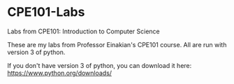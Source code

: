 # CPE101-Labs
Labs from CPE101: Introduction to Computer Science

These are my labs from Professor Einakian's CPE101 course. All are run with version 3 of python.

If you don't have version 3 of python, you can download it here: https://www.python.org/downloads/
